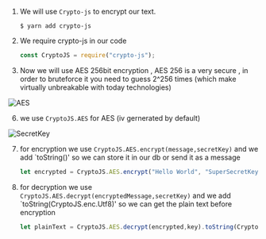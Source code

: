 
1. We will use `Crypto-js` to encrypt our text.
   ```shell
   $ yarn add crypto-js
   ```
2. We require crypto-js in our code

   ```javascript
   const CryptoJS = require("crypto-js");
   ```

5. Now we will use AES 256bit encryption , AES 256 is a very secure , in order to bruteforce it you need to guess 2^256 times (which make virtually unbreakable with today technologies)

![AES](https://i.imgur.com/AFpNQyd.jpg)

6. we use `CryptoJS.AES` for AES (iv gernerated by default)

![SecretKey](https://i.imgur.com/eMwCY0O.png)


7. for encryption we use `CryptoJS.AES.encrypt(message,secretKey)` and we add `toString()' so we can store it in our db or send it as a message

   ```javascript
   let encrypted = CryptoJS.AES.encrypt("Hello World", "SuperSecretKey").toString();
   ```

8. for decryption we use `CryptoJS.AES.decrypt(encryptedMessage,secretKey)` and we add `toString(CryptoJS.enc.Utf8)' so we can get the plain text before encryption 

   ```javascript
   let plainText = CryptoJS.AES.decrypt(encrypted,key).toString(CryptoJS.enc.Utf8);
   ```
